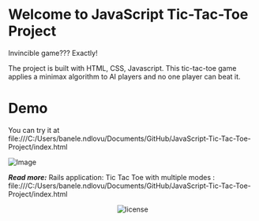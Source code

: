 # Welcome to JavaScript Tic-Tac-Toe Project

Invincible game??? Exactly!

The project is built with HTML, CSS, Javascript. This tic-tac-toe game applies a minimax algorithm to AI players and no one player can beat it.

# Demo

You can try it at file:///C:/Users/banele.ndlovu/Documents/GitHub/JavaScript-Tic-Tac-Toe-Project/index.html

![Image](https://imgur.com/mxW3LUo.png)

_**Read more:**_ Rails application: Tic Tac Toe with multiple modes : file:///C:/Users/banele.ndlovu/Documents/GitHub/JavaScript-Tic-Tac-Toe-Project/index.html

<p align="center">
     <img src="https://img.shields.io/packagist/l/doctrine/orm.svg" data-origin="https://img.shields.io/packagist/l/doctrine/orm.svg" alt="license">
</p>

